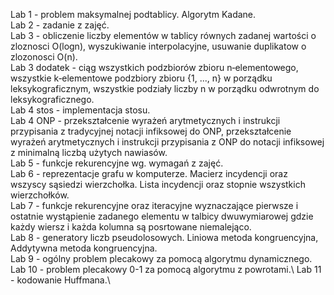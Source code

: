Lab 1 - problem maksymalnej podtablicy. Algorytm Kadane.\
Lab 2 - zadanie z zajęć.\
Lab 3 - obliczenie liczby elementów w tablicy równych zadanej wartości o zloznosci O(logn), wyszukiwanie interpolacyjne, usuwanie duplikatow o zlozonosci O(n).\
Lab 3 dodatek - ciąg wszystkich podzbiorów zbioru n‐elementowego, wszystkie k‐elementowe podzbiory zbioru {1, ..., n} w porządku leksykograficznym, wszystkie podziały liczby n w porządku odwrotnym do leksykograficznego.\
Lab 4 stos - implementacja stosu.\
Lab 4 ONP - przekształcenie wyrażeń arytmetycznych i instrukcji przypisania z tradycyjnej notacji infiksowej do ONP, przekształcenie wyrażeń arytmetycznych i instrukcji przypisania z ONP do notacji infiksowej z minimalną liczbą użytych nawiasów.\
Lab 5 - funkcje rekurencyjne wg. wymagań z zajęć.\
Lab 6 - reprezentacje grafu w komputerze. Macierz incydencji oraz wszyscy sąsiedzi wierzchołka. Lista incydencji oraz stopnie wszystkich wierzchołków.\
Lab 7 - funkcje rekurencyjne oraz iteracyjne wyznaczające pierwsze i ostatnie wystąpienie zadanego elementu w talbicy dwuwymiarowej gdzie każdy wiersz i każda kolumna są posrtowane niemalejąco.\
Lab 8 - generatory liczb pseudolosowych. Liniowa metoda kongruencyjna, Addytywna metoda kongruencyjna.\
Lab 9 - ogólny problem plecakowy za pomocą algorytmu dynamicznego.\
Lab 10 - problem plecakowy 0-1 za pomocą algorytmu z powrotami.\ 
Lab 11 - kodowanie Huffmana.\
